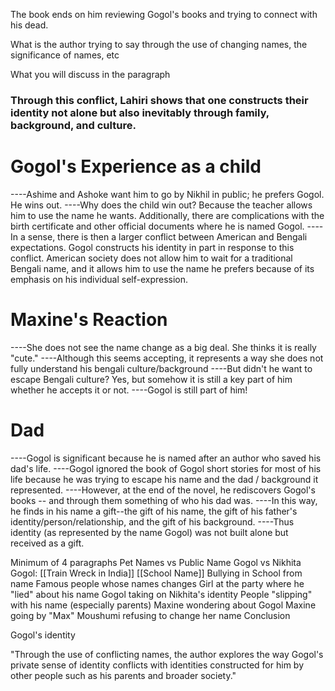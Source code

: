 The book ends on him reviewing Gogol's books and trying to connect with his dead. 

What is the author trying to say through the use of changing names, the significance of names, etc 

What you will discuss in the paragraph 


### **Through this conflict, Lahiri shows that one constructs their identity not alone but also inevitably through family, background, and culture.**

# **Gogol's Experience as a child**
----Ashime and Ashoke want him to go by Nikhil in public; he prefers Gogol. He wins out.
----Why does the child win out? Because the teacher allows him to use the name he wants. Additionally, there are complications with the birth certificate and other official documents where he is named Gogol.
----In a sense, there is then a larger conflict between American and Bengali expectations. Gogol constructs his identity in part in response to this conflict. American society does not allow him to wait for a traditional Bengali name, and it allows him to use the name he prefers because of its emphasis on his individual self-expression.


# Maxine's Reaction
----She does not see the name change as a big deal. She thinks it is really "cute."
----Although this seems accepting, it represents a way she does not fully understand his bengali culture/background
----But didn't he want to escape Bengali culture? Yes, but somehow it is still a key part of him whether he accepts it or not.
----Gogol is still part of him! 


# Dad
----Gogol is significant because he is named after an author who saved his dad's life.
----Gogol ignored the book of Gogol short stories for most of his life because he was trying to escape his name and the dad / background it represented.
----However, at the end of the novel, he rediscovers Gogol's books -- and through them something of who his dad was.
----In this way, he finds in his name a gift--the gift of his name, the gift of his father's identity/person/relationship, and the gift of his background.
----Thus identity (as represented by the name Gogol) was not built alone but received as a gift.



Minimum of 4 paragraphs 
	Pet Names vs Public Name
	Gogol vs Nikhita
		Gogol: [[Train Wreck in India]]
		[[School Name]]
		Bullying in School from name
	Famous people whose names changes
	Girl at the party where he "lied" about his name
	Gogol taking on Nikhita's identity
	People "slipping" with his name (especially parents)
	Maxine wondering about Gogol 
	Maxine going by "Max"
	Moushumi refusing to change her name
	Conclusion

Gogol's identity 

"Through the use of conflicting names, the author explores the way Gogol's private sense of identity conflicts with identities constructed for him by other people such as his parents and broader society."